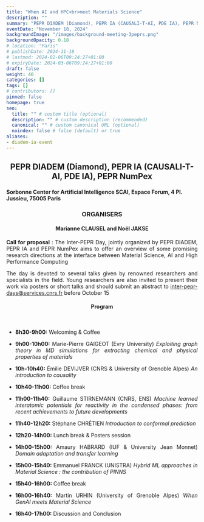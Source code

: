```yaml
---
title: "When AI and HPC<br>meet Materials Science"
description: ""
summary: "PEPR DIADEM (Diamond), PEPR IA (CAUSALI-T-AI, PDE IA), PEPR NumPex"
eventDate: "November 18, 2024"
backgroundImage: "/images/background-meeting-3peprs.png"
backgroundOpacity: 0.18
# location: "Paris"
# publishDate: 2024-11-18
# lastmod: 2024-02-06T09:24:27+01:00
# expiryDate: 2024-03-06T09:24:27+01:00
draft: false
weight: 40
categories: []
tags: []
# contributors: []
pinned: false
homepage: true
seo:
  title: "" # custom title (optional)
  description: "" # custom description (recommended)
  canonical: "" # custom canonical URL (optional)
  noindex: false # false (default) or true
aliases:
- diadem-ia-event
---
```

<!-- <div class="news-3peprs"> -->
<div align="center">

## PEPR DIADEM (Diamond), PEPR IA (CAUSALI-T-AI, PDE IA), PEPR NumPex

</div>

#### Sorbonne Center for Artificial Intelligence SCAI, Espace Forum, 4 Pl. Jussieu, 75005 Paris

<div align="center">

### ORGANISERS

#### Marianne CLAUSEL and Noël JAKSE

</div>

<div align="justify">

**Call for proposal** : The Inter-PEPR Day, jointly organized by
PEPR DIADEM, PEPR IA and PEPR NumPex aims to offer an
overview of some promising research directions at the
interface between Material Science, AI and High Performance
Computing

The day is devoted to several talks given by renowned researchers and specialists in the field. Young researchers are also invited to present their work via posters or short talks and should submit an abstract to <a href="mailto:inter-pepr-days@services.cnrs.fr">inter-pepr-days@services.cnrs.fr</a> before October 15

</div>

<div align="center">

#### Program

</div>

<br/>

<div align="justify">

- **8h30-9h00:** Welcoming & Coffee

- **9h00-10h00:** Marie-Pierre GAIGEOT (Evry University) *Exploiting graph theory in MD simulations for extracting chemical and physical properties of materials*
- **10h-10h40:** Émilie DEVIJVER (CNRS & University of Grenoble Alpes) *An introduction to causality*

- **10h40-11h00:** Coffee break

- **11h00-11h40:** Guillaume STIRNEMANN (CNRS, ENS) *Machine learned interatomic potentials for reactivity in the condensed phases: from recent achievements to future developments*
- **11h40-12h20:** Stéphane CHRÉTIEN *Introduction to conformal prediction*

- **12h20-14h00:** Lunch break & Posters session

- **14h00-15h00:** Amaury HABRARD (IUF & University Jean Monnet) *Domain adaptation and transfer learning*
- **15h00-15h40:** Emmanuel FRANCK (UNISTRA) *Hybrid ML approaches in Material Science : the contribution of PINNS*

- **15h40-16h00:** Coffee break

- **16h00-16h40:** Martin URHIN  (University of Grenoble Alpes) *When GenAI meets Material Science*
- **16h40-17h00:** Discussion and Conclusion

</div>

<br/>

<!-- </div> -->
